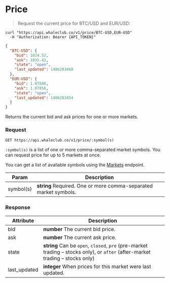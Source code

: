 # Price

> Request the current price for BTC/USD and EUR/USD:

```shell
curl "https://api.whaleclub.co/v1/price/BTC-USD,EUR-USD"
  -H "Authorization: Bearer {API_TOKEN}"
```
```json
{
  "BTC-USD": {
    "bid": 1034.52,
    "ask": 1035.42,
    "state": "open",
    "last_updated": 1486283460
  },
  "EUR-USD": {
    "bid": 1.07846,
    "ask": 1.07856,
    "state": "open",
    "last_updated": 1486283454
  }
}
```

Returns the current bid and ask prices for one or more markets.

### Request

`GET https://api.whaleclub.co/v1/price/:symbol(s)`

`:symbol(s)` is a list of one or more comma-separated market symbols. You can request price for up to 5 markets at once.

You can get a list of available symbols using the [Markets](#markets) endpoint. 

Param | Description
---------- | -------
symbol(s) | **string** Required. One or more comma-separated market symbols.

### Response

Attribute | Description
---------- | -------
bid | **number** The current bid price.
ask | **number** The current ask price.
state | **string** Can be `open`, `closed`, `pre` (pre-market trading – stocks only), or `after` (after-market trading – stocks only)
last_updated | **integer** When prices for this market were last updated.